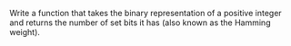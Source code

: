 Write a function that takes the binary representation of a positive integer and returns the number of set bits it has (also known as the Hamming weight).